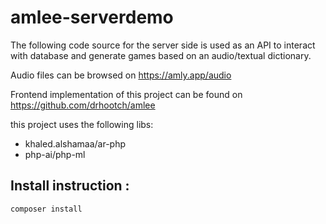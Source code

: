 # amlee-serverdemo
The following code source for the server side is used as an API to interact with database and generate games based on an audio/textual dictionary.

Audio files can be browsed on https://amly.app/audio

Frontend implementation of this project can be found on https://github.com/drhootch/amlee

this project uses the following libs:
- khaled.alshamaa/ar-php
- php-ai/php-ml

## Install instruction :
```
composer install
```
